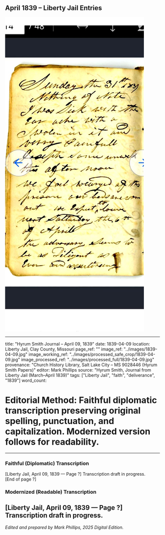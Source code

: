 ## April 1839 – Liberty Jail Entries

![Manuscript page thumbnail](../images/1839-04-09.jpg)

---
title: "Hyrum Smith Journal – April 09, 1839"
date: 1839-04-09
location: Liberty Jail, Clay County, Missouri
page_ref: ""
image_ref: "../images/1839-04-09.jpg"
image_working_ref: "../images/processed_safe_crop/1839-04-09.jpg"
image_processed_ref: "../images/processed_full/1839-04-09.jpg"
provenance: "Church History Library, Salt Lake City – MS 9028446 (Hyrum Smith Papers)"
editor: Mark Phillips
source: "Hyrum Smith, Journal from Liberty Jail (March–April 1839)"
tags: ["Liberty Jail", "faith", "deliverance", "1839"]
word_count:
# Editorial Method: Faithful diplomatic transcription preserving original spelling, punctuation, and capitalization. Modernized version follows for readability.
---

### Faithful (Diplomatic) Transcription
[Liberty Jail, April 09, 1839 — Page ?]
Transcription draft in progress.  
[End of page ?]

### Modernized (Readable) Transcription
[Liberty Jail, April 09, 1839 — Page ?]  
Transcription draft in progress.
---
*Edited and prepared by Mark Phillips, 2025 Digital Edition.*
